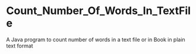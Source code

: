 # Count_Number_Of_Words_In_TextFile
A Java program to count number of words in a text file
or in Book in plain text format

